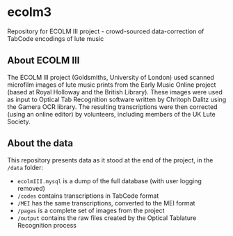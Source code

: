 # ecolm3
Repository for ECOLM III project - crowd-sourced data-correction of TabCode encodings of lute music
## About ECOLM III
The ECOLM III project (Goldsmiths, University of London) used scanned microfilm images of lute music prints from the Early Music Online project (based at Royal Holloway and the British Library). These images were used as input to Optical Tab Recognition software written by Chritoph Dalitz using the Gamera OCR library. The resulting transcriptions were then corrected (using an online editor) by volunteers, including members of the UK Lute Society.

## About the data
This repository presents data as it stood at the end of the project, in the `/data` folder:
 * `ecolmIII.mysql` is a dump of the full database (with user logging removed)
 * `/codes` contains transcriptions in TabCode format
 * `/MEI` has the same transcriptions, converted to the MEI format
 * `/pages` is a complete set of images from the project
 * `/output` contains the raw files created by the Optical Tablature Recognition process
